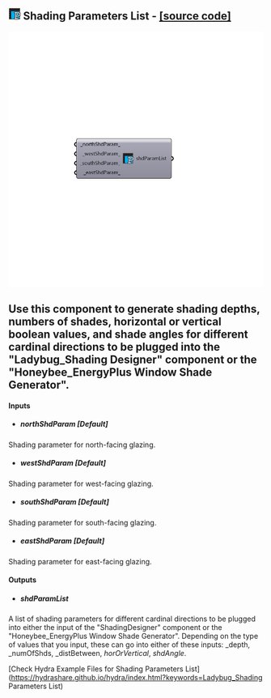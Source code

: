 ## ![](../../images/icons/Shading_Parameters_List.png) Shading Parameters List - [[source code]](https://github.com/ladybug-tools/ladybug-legacy/tree/master/src/Ladybug_Shading%20Parameters%20List.py)

![](../../images/components/Shading_Parameters_List.png)

Use this component to generate shading depths, numbers of shades, horizontal or vertical boolean values, and shade angles for different cardinal directions to be plugged into the "Ladybug_Shading Designer" component or the "Honeybee_EnergyPlus Window Shade Generator".
 -
 

#### Inputs
* ##### northShdParam [Default]
Shading parameter for north-facing glazing.
* ##### westShdParam [Default]
Shading parameter for west-facing glazing.
* ##### southShdParam [Default]
Shading parameter for south-facing glazing.
* ##### eastShdParam [Default]
Shading parameter for east-facing glazing.

#### Outputs
* ##### shdParamList
A list of shading parameters for different cardinal directions to be plugged into either the input of the "ShadingDesigner" component or the "Honeybee_EnergyPlus Window Shade Generator".  Depending on the type of values that you input, these can go into either of these inputs: _depth, _numOfShds, _distBetween, _horOrVertical_, _shdAngle_.


[Check Hydra Example Files for Shading Parameters List](https://hydrashare.github.io/hydra/index.html?keywords=Ladybug_Shading Parameters List)